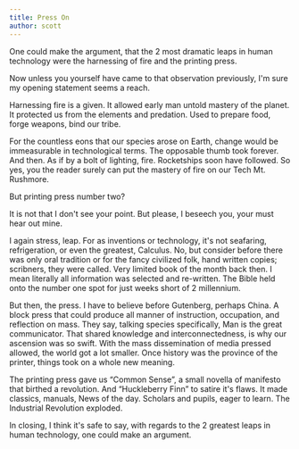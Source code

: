 ```yaml
---
title: Press On
author: scott
---
```


<!--more--> 
One could make the argument, that the 2 most dramatic leaps in human technology were the harnessing of fire and the printing press.

Now unless you yourself have came to that observation previously, I'm sure my opening statement seems a reach.  

Harnessing fire is a given.  It allowed early man untold mastery of the planet.  It protected us from the elements and predation.  Used to prepare food, forge weapons, bind our tribe.

For the countless eons that our species arose on Earth, change would be immeasurable in technological terms.  The opposable thumb took forever.  And then.  As if by a bolt of lighting, fire.  Rocketships soon have followed.  So yes, you the reader surely can put the mastery of fire on our Tech Mt. Rushmore.

But printing press number two?

It is not that I don't see your point.  But please, I beseech you, your must hear out mine.

I again stress, leap.  For as inventions or technology, it's not seafaring, refrigeration, or even the greatest, Calculus.  No, but consider before there was only oral tradition or for the fancy civilized folk, hand written copies;  scribners, they were called.  Very limited book of the month back then.  I mean literally all information was selected and re-written.  The Bible held onto the number one spot for just weeks short of 2 millennium.

But then, the press.  I have to believe before Gutenberg, perhaps China.  A block press that could  produce all manner of instruction, occupation, and reflection on mass.  They say, talking species specifically, Man is the great communicator.  That shared knowledge and interconnectedness, is why our ascension was so swift. With the mass dissemination of media pressed allowed, the world got a lot smaller. Once history was the province of the printer, things took on a whole new meaning.

The printing press gave us “Common Sense”, a small novella of manifesto that birthed a revolution.  And “Huckleberry Finn” to satire it's flaws.  It made classics, manuals, News of the day.  Scholars and pupils, eager to learn.  The Industrial Revolution exploded. 

In closing, I think it's safe to say, with regards to the 2 greatest leaps in human technology, one could make an argument.
